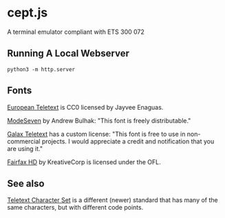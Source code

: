 # cept.js

A terminal emulator compliant with ETS 300 072

## Running A Local Webserver

```
python3 -m http.server
```

## Fonts

[European Teletext](https://notabug.org/HarvettFox96) is CC0 licensed by Jayvee Enaguas.

[ModeSeven](https://dev.null.org/fonts/) by Andrew Bulhak: "This font is freely distributable."

[Galax Teletext](https://galax.xyz/TELETEXT/) has a custom license: "This font is free to use in non-commercial projects. I would appreciate a credit and notification that you are using it."

[Fairfax HD](https://www.kreativekorp.com/software/fonts/fairfaxhd.shtml)  by KreativeCorp is licensed under the OFL.

## See also

[Teletext Character Set](https://en.wikipedia.org/wiki/Teletext_character_set) is a different (newer) standard that has many of the same characters, but with different code points.
